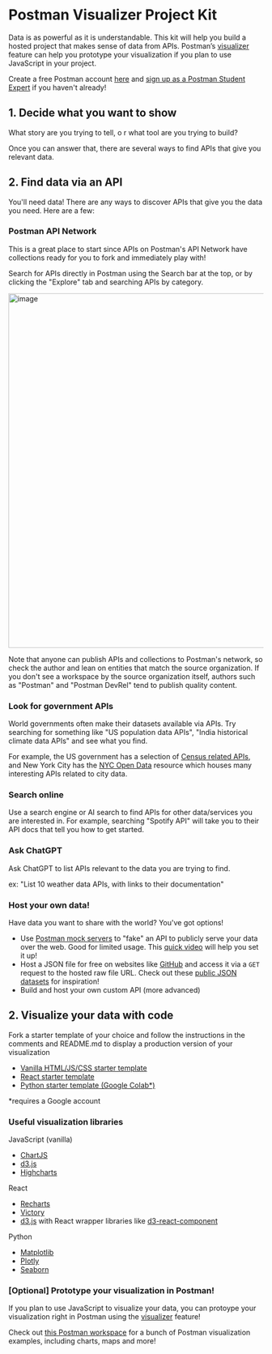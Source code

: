 # Postman Visualizer Project Kit

Data is as powerful as it is understandable. This kit will help you build a hosted project that makes sense of data from APIs. Postman’s [visualizer](https://learning.postman.com/docs/sending-requests/visualizer/) feature can help you prototype your visualization if you plan to use JavaScript in your project.

Create a free Postman account [here](https://www.postman.com/) and [sign up as a Postman Student Expert]() if you haven't already!

## 1. Decide what you want to show
What story are you trying to tell, o
r what tool are you trying to build?

Once you can answer that, there are several ways to find APIs that give you relevant data.

## 2. Find data via an API

You'll need data! There are any ways to discover APIs that give you the data you need. Here are a few:

### Postman API Network
This is a great place to start since APIs on Postman's API Network have collections ready for you to fork and immediately play with!

Search for APIs directly in Postman using the Search bar at the top, or by clicking the "Explore" tab and searching APIs by category.

<img width="700" alt="image" src="https://user-images.githubusercontent.com/9841162/227543200-11921d15-bb92-44c5-9d4d-b8be3fad5da4.png">

Note that anyone can publish APIs and collections to Postman's network, so check the author and lean on entities that match the source organization. If you don't see a workspace by the source organization itself, authors such as "Postman" and "Postman DevRel" tend to publish quality content. 

### Look for government APIs
World governments often make their datasets available via APIs. Try searching for something like "US population data APIs", "India historical climate data APIs" and see what you find. 

For example, the US government has a selection of [Census related APIs](https://www.census.gov/data/developers/data-sets.html), and New York City has the [NYC Open Data](https://opendata.cityofnewyork.us/) resource which houses many interesting APIs related to city data.  

### Search online

Use a search engine or AI search to find APIs for other data/services you are interested in. For example, searching "Spotify API" will take you to their API docs that tell you how to get started. 

### Ask ChatGPT 

Ask ChatGPT to list APIs relevant to the data you are trying to find.

ex: "List 10 weather data APIs, with links to their documentation"

### Host your own data!

Have data you want to share with the world? You've got options!

- Use [Postman mock servers](https://learning.postman.com/docs/designing-and-developing-your-api/mocking-data/setting-up-mock/) to "fake" an API to publicly serve your data over the web. Good for limited usage. This [quick video](https://www.youtube.com/watch?v=n_7UUghLpco) will help you set it up!
- Host a JSON file for free on websites like [GitHub](https://github.com/) and access it via a `GET` request to the hosted raw file URL. Check out these [public JSON datasets](https://github.com/jdorfman/awesome-json-datasets) for inspiration!
- Build and host your own custom API (more advanced)

## 2. Visualize your data with code

Fork a starter template of your choice and follow the instructions in the comments and README.md to display a production version of your visualization

- [Vanilla HTML/JS/CSS starter template](https://replit.com/@postman/NYC-Subway-Ridership-API-data-visualization-example)
- [React starter template](https://replit.com/@postman/NYC-Subway-Ridership-React-API-data-visualization-ex)
- [Python starter template (Google Colab*)](https://colab.research.google.com/drive/1cdJUlFub--p_1RQ4913RxJDtR957EXdo?usp=sharing)

*requires a Google account

### Useful visualization libraries

JavaScript (vanilla)
- [ChartJS](https://www.chartjs.org/docs/latest/)
- [d3.js](https://observablehq.com/@d3/gallery)
- [Highcharts](https://www.highcharts.com/)

React 
- [Recharts](http://recharts.org/en-US/)
- [Victory](https://formidable.com/open-source/victory/)
- [d3.js](https://observablehq.com/@d3/gallery) with React wrapper libraries like [d3-react-component](https://www.npmjs.com/package/d3-react-component)

Python
- [Matplotlib](https://matplotlib.org/api/index.html)
- [Plotly](https://plot.ly/python/)
- [Seaborn](https://seaborn.pydata.org/)

### [Optional] Prototype your visualization in Postman!
If you plan to use JavaScript to visualize your data, you can protoype your visualization right in Postman using the [visualizer](https://learning.postman.com/docs/sending-requests/visualizer/) feature! 

Check out [this Postman workspace](https://www.postman.com/postman/workspace/more-visualizer-examples) for a bunch of Postman visualization examples, including charts, maps and more!
